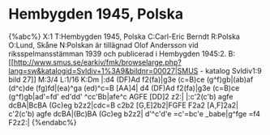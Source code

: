 # Hembygden 1945, Polska

{%abc%}
X:1
T:Hembygden 1945, Polska 
C:Carl-Eric Berndt
R:Polska
O:Lund, Skåne
N:Polskan är tillägnad Olof Andersson vid riksspelmansstämman 1939 och publicerad i Hembygden 1945:2.
B:[[http://www.smus.se/earkiv/fmk/browselarge.php?lang=sw&katalogid=Svldiv+1%3A9&bildnr=00027|SMUS - katalog Svldiv1:9 bild 27]]
M:3/4
L:1/16
K:Dm
|:d4 (DF)Ad f2(fa)|g3e (c=B)ce (g^f)gb|(ab)af (d^c)de (fg)fd|(ea)^ga (ed)^c=B [AA]4|
d4 (DF)Ad f2(fa)|g3e (c=B)ce (g^f)gb|ad'=fd' ed'dd' ^cc'Bb|afe^c AGFE [DD]2 z2:|
|:c'2(c'b) agfe dcBA|BcBA (Gc)eg b2z2|cdc=B c2b2 [G,E]2b2|FGFE F2a2 [A,F]2a2|
c'2(c'b) agfe dcBA|(Bc)BA (Gc)eg b2z2| d'^c'd'e =c'=bc'e _babe|g^fge =f4 F2z2:|
{%endabc%}

